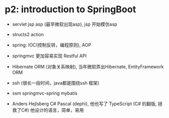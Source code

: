 # p2: introduction to SpringBoot

- servlet jsp asp (最早微软出现asp), jsp 开始模仿asp

- structs2 action

- spring: IOC(控制反转，编程原则), AOP  

- springmvc 更加容易实现 Restful API

- Hibernate ORM (对象关系映射), 当年微软弄出Hibernate, EntityFramework ORM

- ssh (很长一段时间，java都是围绕ssh 框架)

- ssm springmvc-spring mybatis

- Anders Hejlsberg C# Pascal (dephi), 他也写了 TypeScript (C# 的翻版, 拯救了C#)
  他设计的语言，简单，易用
